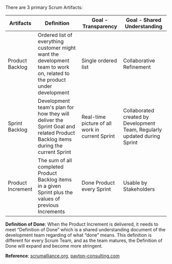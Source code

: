 There are 3 primary Scrum Artifacts:

| Artifacts | Definition | Goal - Transparency | Goal - Shared Understanding |
| ------ | ------ | ------ | ------ |
| Product Backlog | Ordered list of everything customer might want the development team to work on, related to the product under development | Single ordered list | Collaborative Refinement |
| Sprint Backlog | Development team's plan for how they will deliver the Sprint Goal and related Product Backlog items during the current Sprint | Real-time picture of all work in current Sprint | Collaborated created by Development Team, Regularly updated during Sprint |  
| Product Increment | The sum of all completed Product Backlog items in a given Sprint plus the values of previous Increments | Done Product every Sprint  | Usable by Stakeholders |  

**Definition of Done**: When the Product Increment is delivered, it needs to meet “Definition of Done” which is a shared understanding document of the development team regarding of what “done” means. This definition is different for every Scrum Team, and as the team matures, the Definition of Done will expand and become more stringent.

**Reference**: [scrumalliance.org](https://www.scrumalliance.org/learn-about-scrum/scrum-elearning-series/scrum-artifacts), [payton-consulting.com](http://www.payton-consulting.com/three-important-scrum-artifacts/)